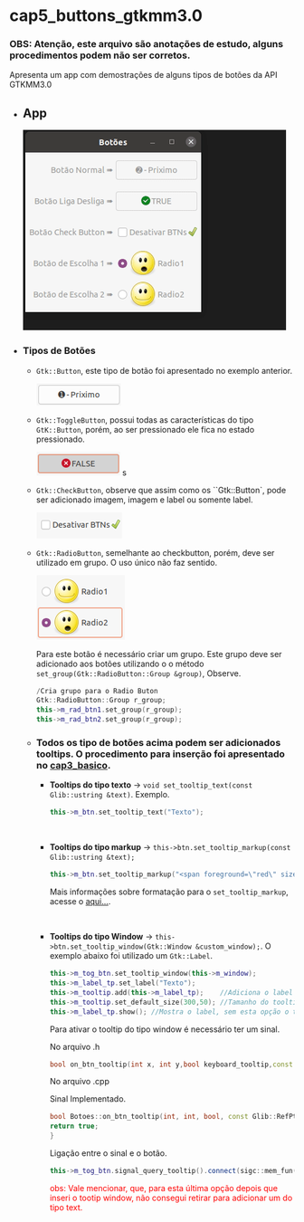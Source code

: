 # cap5_buttons_gtkmm3.0
### OBS: Atenção, este arquivo são anotações de estudo, alguns procedimentos podem não ser corretos.
Apresenta um app com demostrações de alguns tipos de botões da API GTKMM3.0

* ## App

    ![](DOC/app.gif)

* ### Tipos de Botões 

    * `Gtk::Button`, este tipo de botão foi apresentado no exemplo anterior.

        ![](DOC/button.png)

    * `Gtk::ToggleButton`, possui todas as características do tipo `GtK::Button`, porém, ao ser pressionado ele fica no estado pressionado. 

        ![](DOC/toggleb.png)     s

    * `Gtk::CheckButton`, observe que assim como os ``Gtk::Button`, pode ser adicionado imagem, imagem e label ou somente label.

        ![](DOC/ckbutton.png)

    * `Gtk::RadioButton`, semelhante ao checkbutton, porém, deve ser utilizado em grupo. O uso único não faz sentido. 

        ![](DOC/radiobutton.png)

        Para este botão é necessário criar um grupo. Este grupo deve ser adicionado aos botões utilizando o o método `set_group(Gtk::RadioButton::Group &group)`, Observe.

        ~~~c++
        /Cria grupo para o Radio Buton
        Gtk::RadioButton::Group r_group; 
        this->m_rad_btn1.set_group(r_group); 
        this->m_rad_btn2.set_group(r_group);
        ~~~

    * ### Todos os tipo de botões acima podem ser adicionados tooltips. O procedimento para inserção foi apresentado no [cap3_basico](https://github.com/upuaut-wq/cap3_basico).


        * **Tooltips do tipo texto** -> `void set_tooltip_text(const Glib::ustring &text)`. Exemplo.
        
            ~~~c++ 
            this->m_btn.set_tooltip_text("Texto");
            ~~~
        <br>
        
        * **Tooltips do tipo markup** -> `this->btn.set_tooltip_markup(const Glib::ustring &text);`

            ~~~c++
            this->m_btn.set_tooltip_markup("<span foreground=\"red\" size=\"medium\">ToolTip com Tags</span>!!!");
            ~~~

            Mais informações sobre formatação para o `set_tooltip_markup`, acesse o [aqui...](https://docs.gtk.org/Pango/pango_markup.html).

        <br>

        * **Tooltips do tipo Window** -> `this->btn.set_tooltip_window(Gtk::Window &custom_window);`. O exemplo abaixo foi utilizado um `Gtk::Label`.

            ~~~c++
            this->m_tog_btn.set_tooltip_window(this->m_window);
            this->m_label_tp.set_label("Texto");
            this->m_tooltip.add(this->m_label_tp);    //Adiciona o label ao tooltip.
            this->m_tooltip.set_default_size(300,50); //Tamanho do tooltip.
            this->m_label_tp.show(); //Mostra o label, sem esta opção o tooltip vai aparecer sem conteudo 
            ~~~

            Para ativar o tooltip do tipo window é necessário ter um sinal.

            No arquivo .h

            ~~~c++
            bool on_btn_tooltip(int x, int y,bool keyboard_tooltip,const Glib::RefPtr<Gtk::Tooltip> &tooltip);
            ~~~

            No arquivo .cpp

            Sinal Implementado.

            ~~~c++
            bool Botoes::on_btn_tooltip(int, int, bool, const Glib::RefPtr<Gtk::Tooltip>&){
            return true;
            }   
            ~~~

            Ligação entre o sinal e o botão.

            ~~~c++
            this->m_tog_btn.signal_query_tooltip().connect(sigc::mem_fun(*this,&Botoes::on_btn_tooltip));
            ~~~
    
            <span style="color:red"> obs: Vale mencionar, que, para esta última opção depois que inseri o tootip window, não consegui retirar para adicionar um do tipo text.</span>


     
